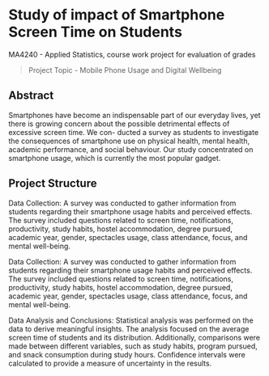 # Study of impact of Smartphone Screen Time on Students
MA4240 - Applied Statistics, course work project for evaluation of grades
> Project Topic - Mobile Phone Usage and Digital Wellbeing

Abstract
---
Smartphones have become an indispensable part of our everyday lives, yet there is
growing concern about the possible detrimental effects of excessive screen time. We con-
ducted a survey as students to investigate the consequences of smartphone use on physical
health, mental health, academic performance, and social behaviour. Our study concentrated
on smartphone usage, which is currently the most popular gadget.

Project Structure
---
Data Collection: A survey was conducted to gather information from students regarding their smartphone usage habits and perceived effects. The survey included questions related to screen time, notifications, productivity, study habits, hostel accommodation, degree pursued, academic year, gender, spectacles usage, class attendance, focus, and mental well-being.

Data Collection: A survey was conducted to gather information from students regarding their smartphone usage habits and perceived effects. The survey included questions related to screen time, notifications, productivity, study habits, hostel accommodation, degree pursued, academic year, gender, spectacles usage, class attendance, focus, and mental well-being.

Data Analysis and Conclusions: 
Statistical analysis was performed on the data to derive meaningful insights. The analysis focused on the average screen time of students and its distribution. Additionally, comparisons were made between different variables, such as study habits, program pursued, and snack consumption during study hours. Confidence intervals were calculated to provide a measure of uncertainty in the results.
